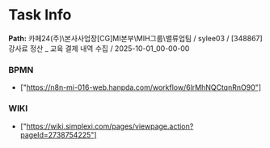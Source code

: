 # Task Info

**Path:** 카페24(주)\본사사업장\[CG]MI본부\MIH그룹\밸류업팀 / sylee03 / [348867] 강사료 정산 _ 교육 결제 내역 수집 / 2025-10-01_00-00-00

### BPMN
- ["https://n8n-mi-016-web.hanpda.com/workflow/6lrMhNQCtqnRnO90"]

### WIKI
- ["https://wiki.simplexi.com/pages/viewpage.action?pageId=2738754225"]

